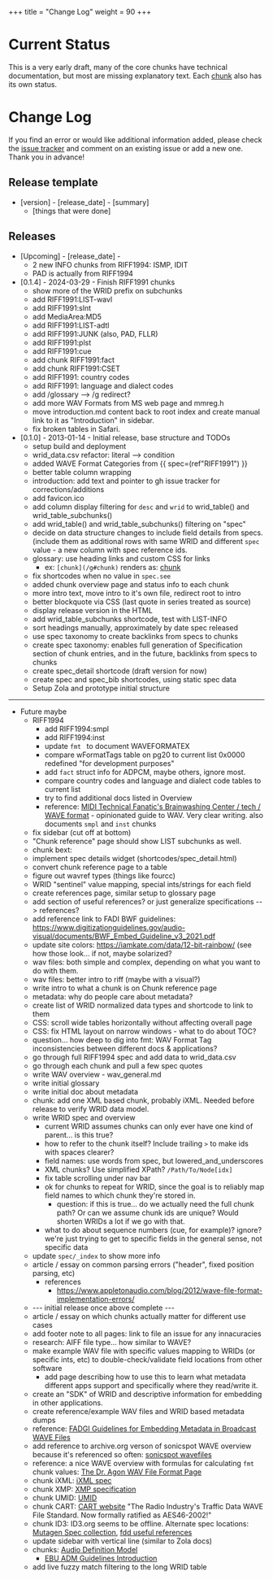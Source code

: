 +++
title = "Change Log"
weight = 90
+++

# Current Status

This is a very early draft, many of the core chunks have technical documentation, but most are missing explanatory text.  Each [chunk](@/chunk/_index.md) also has its own status. 

# Change Log

If you find an error or would like additional information added, please check the [issue tracker](https://github.com/briandorsey/wavref/issues) and comment on an existing issue or add a new one. Thank you in advance! 

## Release template

* [version] - [release_date] - [summary]
	* [things that were done]

## Releases

* [Upcoming] - [release_date] - 
    * 2 new INFO chunks from RIFF1994: ISMP, IDIT
    * PAD is actually from RIFF1994
* [0.1.4] - 2024-03-29 - Finish RIFF1991 chunks
    * show more of the WRID prefix on subchunks
    * add RIFF1991:LIST-wavl
    * add RIFF1991:slnt
    * add MediaArea:MD5
    * add RIFF1991:LIST-adtl
    * add RIFF1991:JUNK (also, PAD, FLLR)
    * add RIFF1991:plst
    * add RIFF1991:cue
    * add chunk RIFF1991:fact
    * add chunk RIFF1991:CSET
    * add RIFF1991: country codes
    * add RIFF1991: language and dialect codes
    * add /glossary --> /g redirect?
    * add more WAV Formats from MS web page and mmreg.h
    * move introduction.md content back to root index and create manual link to it as "Introduction" in sidebar. 
    * fix broken tables in Safari. 
* [0.1.0] - 2013-01-14 - Initial release, base structure and TODOs
    * setup build and deployment
    * wrid_data.csv refactor: literal --> condition
    * added WAVE Format Categories from {{ spec=(ref"RIFF1991") }}
    * better table column wrapping
    * introduction: add text and pointer to gh issue tracker for corrections/additions
    * add favicon.ico
    * add column display filtering for `desc` and `wrid` to wrid_table() and wrid_table_subchunks()
    * add wrid_table() and wrid_table_subchunks() filtering on "spec" 
    * decide on data structure changes to include field details from specs. (include them as additional rows with same WRID and different `spec` value - a new column with spec reference ids. 
    * glossary: use heading links and custom CSS for links 
        * ex: `[chunk](/g#chunk)` renders as: [chunk](/g#chunk)
    * fix shortcodes when no value in `spec.see`
    * added chunk overview page and status info to each chunk
    * more intro text, move intro to it's own file, redirect root to intro
    * better blockquote via CSS (last quote in series treated as source)
    * display release version in the HTML
    * add wrid_table_subchunks shortcode, test with LIST-INFO 
    * sort headings manually, approximately by date spec released
    * use spec taxonomy to create backlinks from specs to chunks
    * create spec taxonomy: enables full generation of Specification section of chunk entries, and in the future, backlinks from specs to chunks
    * create spec_detail shortcode (draft version for now)
    * create spec and spec_bib shortcodes, using static spec data
    * Setup Zola and prototype initial structure

---- 

* Future maybe
    * RIFF1994
        * add RIFF1994:smpl
        * add RIFF1994:inst
        * update `fmt ` to document WAVEFORMATEX
        * compare wFormatTags table on pg20 to current list
            0x0000 redefined "for development purposes" 
        * add `fact` struct info for ADPCM, maybe others, ignore most. 
        * compare country codes and language and dialect code tables to current list
        * try to find additional docs listed in Overview
        * reference: [MIDI Technical Fanatic's Brainwashing Center / tech / WAVE format](http://midi.teragonaudio.com/tech/wave.htm) - opinionated guide to WAV. Very clear writing. also documents `smpl` and `inst` chunks
    * fix sidebar (cut off at bottom)
    * "Chunk reference" page should show LIST subchunks as well. 
    * chunk bext: 
    * implement spec details widget (shortcodes/spec_detail.html)
    * convert chunk reference page to a table
    * figure out wavref types (things like fourcc)
    * WRID "sentinel" value mapping, special ints/strings for each field
    * create references page, similar setup to glossary page
    * add section of useful references? or just generalize specifications --> references? 
    * add reference link to FADI BWF guidelines: https://www.digitizationguidelines.gov/audio-visual/documents/BWF_Embed_Guideline_v3_2021.pdf
    * update site colors: https://iamkate.com/data/12-bit-rainbow/ (see how those look... if not, maybe solarized?
    * wav files: both simple and complex, depending on what you want to do with them. 
    * wav files: better intro to riff (maybe with a visual?)
    * write intro to what a chunk is on Chunk reference page
    * metadata: why do people care about metadata?
    * create list of WRID normalized data types and shortcode to link to them
    * CSS: scroll wide tables horizontally without affecting overall page
    * CSS: fix HTML layout on narrow windows - what to do about TOC? 
    * question... how deep to dig into fmt: WAV Format Tag inconsistencies between different docs & applications? 
    * go through full RIFF1994 spec and add data to wrid_data.csv
    * go through each chunk and pull a few spec quotes
    * write WAV overview - wav_general.md
    * write initial glossary
    * write initial doc about metadata
    * chunk: add one XML based chunk, probably iXML. Needed before release to verify WRID data model. 
    * write WRID spec and overview
        * current WRID assumes chunks can only ever have one kind of parent... is this true?
        * how to refer to the chunk itself? Include trailing `>` to make ids with spaces clearer? 
        * field names: use words from spec, but lowered_and_underscores
        * XML chunks? Use simplified XPath? `/Path/To/Node[idx]`
        * fix table scrolling under nav bar
        * ok for chunks to repeat for WRID, since the goal is to reliably map field names to which chunk they're stored in. 
            * question: if this is true... do we actually need the full chunk path? Or can we assume chunk ids are unique? Would shorten WRIDs a lot if we go with that.
        * what to do about sequence numbers (cue, for example)? ignore? we're just trying to get to specific fields in the general sense, not specific data
    * update `spec/_index` to show more info
    * article / essay on common parsing errors ("header", fixed position parsing, etc)
        * references
            * https://www.appletonaudio.com/blog/2012/wave-file-format-implementation-errors/
    * --- initial release once above complete ---
    * article / essay on which chunks actually matter for different use cases
    * add footer note to all pages: link to file an issue for any innacuracies
    * research: AIFF file type... how similar to WAVE? 
    * make example WAV file with specific values mapping to WRIDs (or specific ints, etc) to double-check/validate field locations from other software
        * add page describing how to use this to learn what metadata different apps support and specifically where they read/write it.
    * create an "SDK" of WRID and descriptive information for embedding in other applications.
    * create reference/example WAV files and WRID based metadata dumps
    * reference: [FADGI Guidelines for Embedding Metadata in
Broadcast WAVE Files](https://www.digitizationguidelines.gov/audio-visual/documents/BWF_Embed_Guideline_v3_2021.pdf)
    * add reference to archive.org verson of sonicspot WAVE overview because it's referenced so often: [sonicspot wavefiles](https://web.archive.org/web/20141226210234/http://www.sonicspot.com/guide/wavefiles.html)
    * reference: a nice WAVE overview with formulas for calculating `fmt` chunk values: [The Dr. Agon WAV File Format Page](http://www.dragonwins.com/domains/getteched/wav/index.htm)
    * chunk iXML: [iXML spec](http://www.gallery.co.uk/ixml/)
    * chunk XMP: [XMP specification](https://www.adobe.com/devnet/xmp.html)
    * chunk UMID: [UMID](https://en.wikipedia.org/wiki/Unique_Material_Identifier)
    * chunk CART: [CART website](http://www.cartchunk.org/) "The Radio Industry's Traffic Data WAVE File Standard. Now formally ratified as AES46-2002!"
    * chunk ID3: ID3.org seems to be offline. Alternate spec locations: [Mutagen Spec collection](https://mutagen-specs.readthedocs.io/en/latest/), [fdd useful references](https://www.loc.gov/preservation/digital/formats/fdd/fdd000106.shtml#useful)
    * update sidebar with vertical line (similar to Zola docs)
    * chunks: [Audio Definition Model](https://www.bbc.co.uk/rd/publications/audio-definition-model-software)
        * [EBU ADM Guidelines Introduction](https://adm.ebu.io/index.html)
    * add live fuzzy match filtering to the long WRID table
